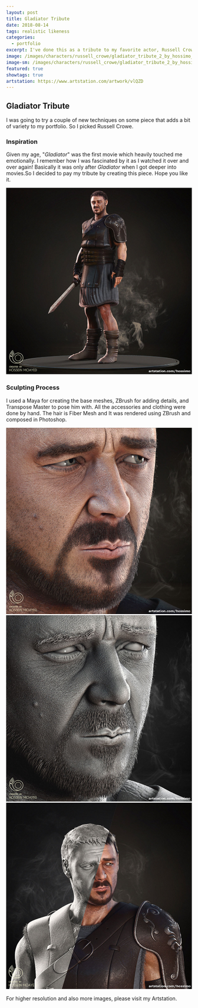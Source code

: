 ```yaml
---
layout: post
title: Gladiator Tribute
date: 2018-08-14
tags: realistic likeness
categories:
  - portfolio
excerpt: I've done this as a tribute to my favorite actor, Russell Crowe and also one of my favorite movies, Gladiator.
image: /images/characters/russell_crowe/gladiator_tribute_2_by_hossimo_square.jpg
image-sm: /images/characters/russell_crowe/gladiator_tribute_2_by_hossimo_square.jpg
featured: true
showtags: true
artstation: https://www.artstation.com/artwork/vlQZD
---
```

## Gladiator Tribute


I was going to try a couple of new techniques on some piece that adds a bit of variety to my portfolio. So I picked Russell Crowe.


### Inspiration

Given my age, "*Gladiator*" was the first movie which heavily touched me emotionally. I remember how I was fascinated by it as I watched it over and over again! Basically it was only after *Gladiator* when I got deeper into movies.So I decided to pay my tribute by creating this piece.
Hope you like it.
	
  <img src="/images/characters/russell_crowe/gladiator_tribute_1_by_hossimo_square.jpg" alt="gladiator_tribute_1_by_hossimo_square" class="responsive">

### Sculpting Process

I used a Maya for creating the base meshes, ZBrush for adding details, and Transpose Master to pose him with.
All the accessories and clothing were done by hand.
The hair is Fiber Mesh and It was rendered using ZBrush and composed in Photoshop.


<img src="/images/characters/russell_crowe/gladiator_tribute_3_by_hossimo_square.jpg" alt="gladiator_tribute_3_by_hossimo_square" class="responsive">

<img src="/images/characters/russell_crowe/gladiator_tribute_sculpture_3_by_hossimo_square.jpg" alt="gladiator_tribute_sculpture_3_by_hossimo_square" class="responsive">

<img src="/images/characters/russell_crowe/gladiator_tribute_2_comparison_by_hossimo.jpg" alt="gladiator_tribute_2_comparison_by_hossimo" class="responsive">

For higher resolution and also more images, please visit my Artstation.